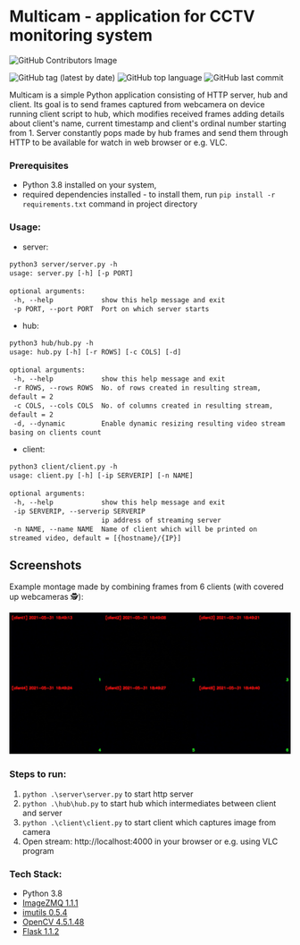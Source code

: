 # Multicam - application for CCTV monitoring system 
![GitHub Contributors Image](https://contrib.rocks/image?repo=mwalasz/multicam)

![GitHub tag (latest by date)](https://img.shields.io/github/v/tag/mwalasz/multicam) ![GitHub top language](https://img.shields.io/github/languages/top/mwalasz/multicam) ![GitHub last commit](https://img.shields.io/github/last-commit/mwalasz/multicam)

Multicam is a simple Python application consisting of HTTP server, hub and client. Its goal is to send frames captured from webcamera on device running client script to hub,
which modifies received frames adding details about client's name, current timestamp and client's ordinal number starting from 1.
Server constantly pops made by hub frames and send them through HTTP to be available for watch in web browser or e.g. VLC.

### Prerequisites

- Python 3.8 installed on your system,
- required dependencies installed - to install them, run `pip install -r requirements.txt` command in project directory

### Usage:

- server:

```
python3 server/server.py -h
usage: server.py [-h] [-p PORT]

optional arguments:
 -h, --help            show this help message and exit
 -p PORT, --port PORT  Port on which server starts

```

- hub:

```
python3 hub/hub.py -h
usage: hub.py [-h] [-r ROWS] [-c COLS] [-d]

optional arguments:
 -h, --help            show this help message and exit
 -r ROWS, --rows ROWS  No. of rows created in resulting stream, default = 2
 -c COLS, --cols COLS  No. of columns created in resulting stream, default = 2
 -d, --dynamic         Enable dynamic resizing resulting video stream basing on clients count
```

- client:

```
python3 client/client.py -h
usage: client.py [-h] [-ip SERVERIP] [-n NAME]

optional arguments:
 -h, --help            show this help message and exit
 -ip SERVERIP, --serverip SERVERIP
                       ip address of streaming server
 -n NAME, --name NAME  Name of client which will be printed on streamed video, default = [{hostname}/{IP}]
```

## Screenshots

Example montage made by combining frames from 6 clients (with covered up webcameras :detective:):

![example_montage](./assets/example_montage.png)

### Steps to run:

1. `python .\server\server.py` to start http server
2. `python .\hub\hub.py` to start hub which intermediates between client and server
3. `python .\client\client.py` to start client which captures image from camera
4. Open stream: http://localhost:4000 in your browser or e.g. using VLC program

### Tech Stack:

- Python 3.8
- [ImageZMQ 1.1.1](https://github.com/jeffbass/imagezmq)
- [imutils 0.5.4](https://github.com/jrosebr1/imutils)
- [OpenCV 4.5.1.48](https://github.com/opencv/opencv)
- [Flask 1.1.2](https://github.com/pallets/flask)
